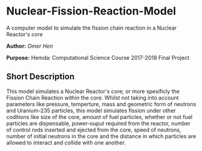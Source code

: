 # Nuclear-Fission-Reaction-Model
A computer model to simulate the fission chain reaction in a Nuclear Reactor's core 

**Author:** _Omer Hen_

**Purpose:** Hemda: Computational Science Course 2017-2018 Final Project 

## Short Description

This model simulates a Nuclear Reactor's core; or more spesificly the Fission Chain Reaction within the core. Whilst not taking into account parameters like pressure, temperture, mass and geometric form of neutrons and Uranium-235 particles, this model simulates fission under other coditions like size of the core, amount of fuel particles, whether or not fuel particles are dispensable, power-ouput required from the reactor, number of control rods inserted and ejected from the core, speed of neutrons, number of initial neutrons in the core and the distance in which particles are allowed to interact and collide with one another. 

